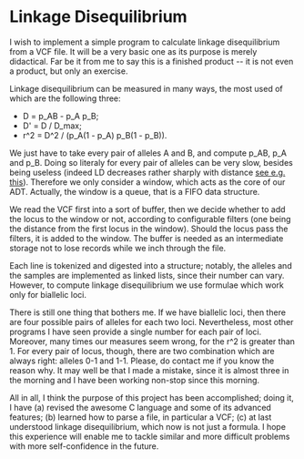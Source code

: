 # Linkage Disequilibrium

I wish to implement a simple program to calculate linkage disequilibrium 
from a VCF file. It will be a very basic one as its purpose is merely 
didactical. Far be it from me to say this is a finished product -- it is 
not even a product, but only an exercise.

Linkage disequilibrium can be measured in many ways, the most used of 
which are the following three:

* D = p\_AB - p\_A p\_B;
* D' = D / D\_max;
* r^2 = D^2 / (p\_A(1 - p\_A) p\_B(1 - p\_B)).

We just have to take every pair of alleles A and B, and compute p\_AB, 
p\_A and p\_B. Doing so literaly for every pair of alleles can be very 
slow, besides being useless (indeed LD decreases rather sharply with 
distance [see e.g. 
this](https://www.ncbi.nlm.nih.gov/pmc/articles/PMC3587626)). Therefore 
we only consider a window, which acts as the core of our ADT. Actually, 
the window is a queue, that is a FIFO data structure. 

We read the VCF first into a sort of buffer, then we decide whether to 
add the locus to the window or not, according to configurable filters 
(one being the distance from the first locus in the window). Should the 
locus pass the filters, it is added to the window. The buffer is needed 
as an intermediate storage not to lose records while we inch through the 
file.

Each line is tokenized and digested into a structure; notably, the 
alleles and the samples are implemented as linked lists, since their 
number can vary. However, to compute linkage disequilibrium we use 
formulae which work only for biallelic loci.

There is still one thing that bothers me. If we have biallelic loci, 
then there are four possible pairs of alleles for each two loci. 
Nevertheless, most other programs I have seen provide a single number 
for each pair of loci. Moreover, many times our measures seem wrong, for 
the r^2 is greater than 1. For every pair of locus, though, there are 
two combination which are always right: alleles 0-1 and 1-1. Please, do 
contact me if you know the reason why. It may well be that I made a 
mistake, since it is almost three in the morning and I have been working 
non-stop since this morning.

All in all, I think the purpose of this project has been accomplished; 
doing it, I have (a) revised the awesome C language and some of its 
advanced features; (b) learned how to parse a file, in particular a VCF; 
(c) at last understood linkage disequilibrium, which now is not just a 
formula. I hope this experience will enable me to tackle similar and 
more difficult problems with more self-confidence in the future.
